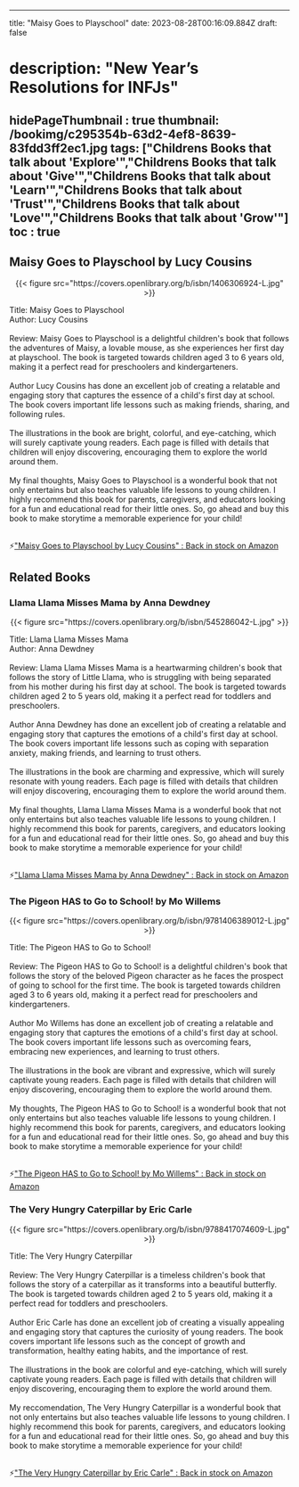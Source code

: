 
---
title: "Maisy Goes to Playschool"
date: 2023-08-28T00:16:09.884Z
draft: false
# description: "New Year’s Resolutions for INFJs"
hidePageThumbnail : true
thumbnail: /bookimg/c295354b-63d2-4ef8-8639-83fdd3ff2ec1.jpg
tags: ["Childrens Books that talk about 'Explore'","Childrens Books that talk about 'Give'","Childrens Books that talk about 'Learn'","Childrens Books that talk about 'Trust'","Childrens Books that talk about 'Love'","Childrens Books that talk about 'Grow'"]
toc : true
---
## Maisy Goes to Playschool by Lucy Cousins

<center>
{{< figure src="https://covers.openlibrary.org/b/isbn/1406306924-L.jpg" >}}
</center>

Title: Maisy Goes to Playschool</br>
Author: Lucy Cousins</br></br>
Review: Maisy Goes to Playschool is a delightful children's book that follows the adventures of Maisy, a lovable mouse, as she experiences her first day at playschool. The book is targeted towards children aged 3 to 6 years old, making it a perfect read for preschoolers and kindergarteners.</br></br>
Author Lucy Cousins has done an excellent job of creating a relatable and engaging story that captures the essence of a child's first day at school. The book covers important life lessons such as making friends, sharing, and following rules.</br></br>
The illustrations in the book are bright, colorful, and eye-catching, which will surely captivate young readers. Each page is filled with details that children will enjoy discovering, encouraging them to explore the world around them.</br></br>
My final thoughts, Maisy Goes to Playschool is a wonderful book that not only entertains but also teaches valuable life lessons to young children. I highly recommend this book for parents, caregivers, and educators looking for a fun and educational read for their little ones. So, go ahead and buy this book to make storytime a memorable experience for your child!</br></br>

<p>⚡<a id="aflink" href="https://www.amazon.com/gp/search?ie=UTF8&tag=klayu00-20&linkCode=ur2&linkId=6639bed89a8ad8dd2705e40644eb43d3&camp=1789&creative=9325&index=books&keywords=Maisy Goes to Playschool by Lucy Cousins" class="one" target="_blank" title='"Maisy Goes to Playschool by Lucy Cousins" : Back in stock on Amazon'>"Maisy Goes to Playschool by Lucy Cousins" : Back in stock on Amazon</a></p>

## Related Books
### Llama Llama Misses Mama by Anna Dewdney
<center>
{{< figure src="https://covers.openlibrary.org/b/isbn/545286042-L.jpg" >}}
</center>

Title: Llama Llama Misses Mama</br>
Author: Anna Dewdney</br></br>
Review: Llama Llama Misses Mama is a heartwarming children's book that follows the story of Little Llama, who is struggling with being separated from his mother during his first day at school. The book is targeted towards children aged 2 to 5 years old, making it a perfect read for toddlers and preschoolers.</br></br>
Author Anna Dewdney has done an excellent job of creating a relatable and engaging story that captures the emotions of a child's first day at school. The book covers important life lessons such as coping with separation anxiety, making friends, and learning to trust others.</br></br>
The illustrations in the book are charming and expressive, which will surely resonate with young readers. Each page is filled with details that children will enjoy discovering, encouraging them to explore the world around them.</br></br>
My final thoughts, Llama Llama Misses Mama is a wonderful book that not only entertains but also teaches valuable life lessons to young children. I highly recommend this book for parents, caregivers, and educators looking for a fun and educational read for their little ones. So, go ahead and buy this book to make storytime a memorable experience for your child!</br></br>

<p>⚡<a id="aflink" href="https://www.amazon.com/gp/search?ie=UTF8&tag=klayu00-20&linkCode=ur2&linkId=6639bed89a8ad8dd2705e40644eb43d3&camp=1789&creative=9325&index=books&keywords=Llama Llama Misses Mama by Anna Dewdney" class="one" target="_blank" title='"Llama Llama Misses Mama by Anna Dewdney" : Back in stock on Amazon'>"Llama Llama Misses Mama by Anna Dewdney" : Back in stock on Amazon</a></p>

### The Pigeon HAS to Go to School! by Mo Willems
<center>
{{< figure src="https://covers.openlibrary.org/b/isbn/9781406389012-L.jpg" >}}
</center>

Title: The Pigeon HAS to Go to School!</br></br>
Review: The Pigeon HAS to Go to School! is a delightful children's book that follows the story of the beloved Pigeon character as he faces the prospect of going to school for the first time. The book is targeted towards children aged 3 to 6 years old, making it a perfect read for preschoolers and kindergarteners.</br></br>
Author Mo Willems has done an excellent job of creating a relatable and engaging story that captures the emotions of a child's first day at school. The book covers important life lessons such as overcoming fears, embracing new experiences, and learning to trust others.</br></br>
The illustrations in the book are vibrant and expressive, which will surely captivate young readers. Each page is filled with details that children will enjoy discovering, encouraging them to explore the world around them.</br></br>
My thoughts, The Pigeon HAS to Go to School! is a wonderful book that not only entertains but also teaches valuable life lessons to young children. I highly recommend this book for parents, caregivers, and educators looking for a fun and educational read for their little ones. So, go ahead and buy this book to make storytime a memorable experience for your child!</br></br>

<p>⚡<a id="aflink" href="https://www.amazon.com/gp/search?ie=UTF8&tag=klayu00-20&linkCode=ur2&linkId=6639bed89a8ad8dd2705e40644eb43d3&camp=1789&creative=9325&index=books&keywords=The Pigeon HAS to Go to School! by Mo Willems" class="one" target="_blank" title='"The Pigeon HAS to Go to School! by Mo Willems" : Back in stock on Amazon'>"The Pigeon HAS to Go to School! by Mo Willems" : Back in stock on Amazon</a></p>

### The Very Hungry Caterpillar by Eric Carle
<center>
{{< figure src="https://covers.openlibrary.org/b/isbn/9788417074609-L.jpg" >}}
</center>

Title: The Very Hungry Caterpillar</br></br>
Review: The Very Hungry Caterpillar is a timeless children's book that follows the story of a caterpillar as it transforms into a beautiful butterfly. The book is targeted towards children aged 2 to 5 years old, making it a perfect read for toddlers and preschoolers.</br></br>
Author Eric Carle has done an excellent job of creating a visually appealing and engaging story that captures the curiosity of young readers. The book covers important life lessons such as the concept of growth and transformation, healthy eating habits, and the importance of rest.</br></br>
The illustrations in the book are colorful and eye-catching, which will surely captivate young readers. Each page is filled with details that children will enjoy discovering, encouraging them to explore the world around them.</br></br>
My reccomendation, The Very Hungry Caterpillar is a wonderful book that not only entertains but also teaches valuable life lessons to young children. I highly recommend this book for parents, caregivers, and educators looking for a fun and educational read for their little ones. So, go ahead and buy this book to make storytime a memorable experience for your child!</br></br>

<p>⚡<a id="aflink" href="https://www.amazon.com/gp/search?ie=UTF8&tag=klayu00-20&linkCode=ur2&linkId=6639bed89a8ad8dd2705e40644eb43d3&camp=1789&creative=9325&index=books&keywords=The Very Hungry Caterpillar by Eric Carle" class="one" target="_blank" title='"The Very Hungry Caterpillar by Eric Carle" : Back in stock on Amazon'>"The Very Hungry Caterpillar by Eric Carle" : Back in stock on Amazon</a></p>
